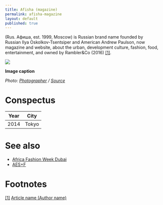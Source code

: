 ```yaml
---
title: Afisha (magazine)
permalink: afisha-magazine
layout: default
published: true
---
```

(Rus. Афиша, est. 1999, Moscow) is Russian brand name founded by Russian Ilya Oskolkov-Tsentsiper and American Andrew Paulson, now magazine and website, about the urban, development culture, fashion, food, entertainment, and owned by Rambler&Co (2016) <span id="a1">[\[1\]](#f1)</span>.

![](/images/afisha-magazine.jpg)

**Image caption**

*Photo: [Photographer](index) / [Source](index)*

# Conspectus

|Year|City|
|---|---|
|2014|Tokyo|

# See also

+ [Africa Fashion Week Dubai](africa-fashion-week-dubai)
+ [AES+F](aes+f)

# Footnotes

[[1]](#a1) <span id="f1"></span> [Article name (Author name)](http://example.net/article)
